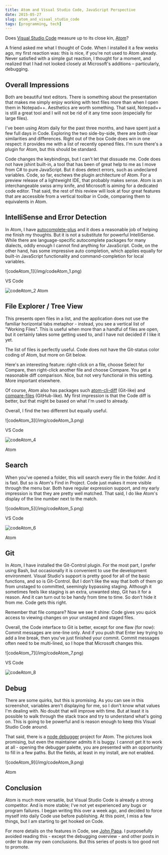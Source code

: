 ```yaml
---
title: Atom and Visual Studio Code, JavaScript Perspective
date: 2015-05-27
slug: atom_and_visual_studio_code
tags: [programming, tech]
---
```


Does [Visual Studio Code](https://code.visualstudio.com/) measure up to its close kin, [Atom](https://atom.io/)?

A friend asked me what I thought of Code. When I installed it a few weeks ago, my first reaction was: this is nice, if you're not used to Atom already. Never satisfied with a simple gut reaction, I thought for a moment, and realized that I had not looked closely at Microsoft's additions – particularly, debugging.

<!-- truncate -->

## Overall Impressions

Both are beautiful text editors. There is something about the presentation that makes me simply enjoy working with text files more than when I open them in Notepad++. Aesthetics are worth something. That said, Notepad++ is still a great tool and I will not be rid of it any time soon (especially for large files).

I've been using Atom daily for the past three months, and have spent just a few full days in Code. Exploring the two side-by-side, there are both clear similarities and differences. Right out of the box Code does win in one respect: it provides me with a list of recently opened files. I'm sure there's a plugin for Atom, but this should be standard.

Code changes the keybindings, but I can't let that dissuade me. Code does not have jshint built-in, a tool that has been of great help to me as I move from C# to pure JavaScript. But it does detect errors, such as undeclared variables. Code, so far, eschews the plugin architecture of Atom. For a preview release of a lightweight IDE, that probably makes sense. Atom is an interchangeable swiss army knife, and Microsoft is aiming for a dedicated code editor. That said, the rest of this review will look at four great features that are accessible from a vertical toolbar in Code, comparing them to equivalents in Atom.

## IntelliSense and Error Detection

In Atom, I have [autocomplete-plus](https://atom.io/packages/autocomplete-plus) and it does a reasonable job of helping me finish my thoughts. But it is not a substitute for powerful IntelliSense. While there are language-specific autocomplete packages for many dialects, oddly enough I cannot find anything for JavaScript. Code, on the other hand, has some impressive auto completion, which applies equally for built-in JavaScript functionality and command-completion for local variables.

<div class="image">
![codeAtom_1](/img/codeAtom_1.png)

VS Code

![codeAtom_2](/img/codeAtom_2.png)
Atom
</div>

## File Explorer / Tree View

This presents open files in a list, and the application does not use the familiar horizontal tabs metaphor - instead, you see a vertical list of "Working Files". This is useful when more than a handful of files are open, but it certainly takes some getting used to, and I have not decided if I like it yet.

The list of files is perfectly useful. Code does not have the Git-status color coding of Atom, but more on Git below.

Here's an interesting feature: right-click on a file, choose Select for Compare, then right-click another file and choose Compare. You get a reasonable diff comparison. Nice, but not very functional in this setting. More important elsewhere.

Of course, Atom also has packages such [atom-cli-diff](https://atom.io/packages/atom-cli-diff) (Git-like) and [compare-files](https://atom.io/packages/compare-files) (GitHub-like). My first impression is that the Code diff is better, but that might be based on what I'm used to already.

Overall, I find the two different but equally useful.

<div class="image">
![codeAtom_3](/img/codeAtom_3.png)

VS Code

![codeAtom_4](/img/codeAtom_4.png)

Atom
</div>

## Search

When you've opened a folder, this will search every file in the folder. And it is fast. But so is Atom's Find in Project. Code just makes it more visible through the menu bar. Both have regular expression support, and my early impression is that they are pretty well matched. That said, I do like Atom's display of the line number next to the match.

<div class="image">
![codeAtom_5](/img/codeAtom_5.png)

VS Code

![codeAtom_6](/img/codeAtom_6.png)

Atom
</div>

## Git

In Atom, I have installed the Git-Control plugin. For the most part, I prefer using Bash, but occasionally it is convenient to use the development environment. Visual Studio's support is pretty good for all of the basic functions, and so is Git-Control. But I don't like the way that both of them go from unstaged to committed, seemingly bypassing staging. Although it sometimes feels like staging is an extra, unwanted step, Git has it for a reason. And it can turn out to be handy from time to time. So don't hide it from me. Code gets this right.

Remember that file compare? Now we see it shine: Code gives you quick access to viewing changes on your unstaged and staged files.

Overall, the Code interface to Git is better, except for one flaw (for now): Commit messages are one-line only. And if you push that Enter key trying to add a line break, then you've just finished your commit. Commit messages often need to be multi-lined, so I hope that Microsoft changes this.

<div class="image">
![codeAtom_7](/img/codeAtom_7.png)

VS Code

![codeAtom_8](/img/codeAtom_8.png)
</div>

## Debug

There are some quirks, but this is promising. As you can see in this screenshot, variables aren't displaying for me, so I don't know what values I'm dealing with. No doubt that will improve with time. But at least it is possible to walk through the stack trace and try to understand what's going on. This is going to be powerful and is reason enough to keep this Visual Studio Code around.

That said, there is a [node debugger](https://atom.io/packages/node-debugger) project for Atom. The pictures look promising, but even the maintainer admits it is buggy. I cannot get it to work at all - opening the debugger palette, you are presented with an opportunity to fill in a few paths. But the fields, at least in my install, are not enabled.

<div class="image">
![codeAtom_9](/img/codeAtom_9.png)

Atom
</div>

## Conclusion

Atom is much more versatile, but Visual Studio Code is already a strong competitor. And is more stable; I've not yet experienced any bugs or program failures. I began writing this over a week ago, and decided to force myself into daily Code use before publishing. At this point, I miss a few things, but I am starting to get hooked on Code.

For more details on the features in Code, see [John Papa](https://www.johnpapa.net/visual-studio-code/). I purposefully avoided reading this - except the debugging overview - and other posts in order to draw my own conclusions. But this series of posts is too good not to promote.
